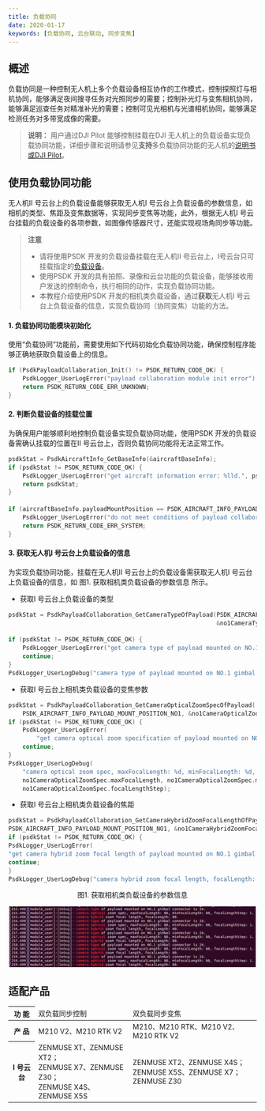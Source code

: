 ```yaml
---
title: 负载协同
date: 2020-01-17
keywords: [负载协同, 云台联动, 同步变焦]
---
```

## 概述
负载协同是一种控制无人机上多个负载设备相互协作的工作模式，控制探照灯与相机协同，能够满足夜间搜寻任务对光照同步的需要；控制补光灯与变焦相机协同，能够满足巡查任务对精准补光的需要；控制可见光相机与光谱相机协同，能够满足检测任务对多带宽成像的需要。  

>**说明：** 用户通过DJI Pilot 能够控制挂载在DJI 无人机上的负载设备实现负载协同功能，详细步骤和说明请参见**支持**多负载协同功能的无人机的<a href="https://www.dji.com/cn/matrice-200-series-v2/info#downloads" target="_blank" rel="external">说明书或DJI Pilot</a>。

## 使用负载协同功能
无人机Ⅱ 号云台上的负载设备能够获取无人机Ⅰ 号云台上负载设备的参数信息，如相机的类型、焦距及变焦数据等，实现同步变焦等功能，此外，根据无人机Ⅰ 号云台挂载的负载设备的各项参数，如图像传感器尺寸，还能实现视场角同步等功能。   

>**注意** 
> * 请将使用PSDK 开发的负载设备挂载在无人机Ⅱ 号云台上，Ⅰ号云台只可挂载指定的<a href="#t01">负载设备</a>。  
> * 使用PSDK 开发的具有拍照、录像和云台功能的负载设备，能够接收用户发送的控制命令，执行相同的动作，实现负载协同功能。
> * 本教程介绍使用PSDK 开发的相机类负载设备，通过**获取**无人机Ⅰ 号云台上负载设备的信息，实现负载协同（协同变焦）功能的方法。

#### 1. 负载协同功能模块初始化
使用“负载协同”功能前，需要使用如下代码初始化负载协同功能，确保控制程序能够正确地获取负载设备上的信息。

```c
if (PsdkPayloadCollaboration_Init() != PSDK_RETURN_CODE_OK) {
    PsdkLogger_UserLogError("payload collaboration module init error");
    return PSDK_RETURN_CODE_ERR_UNKNOWN;
}
```

#### 2. 判断负载设备的挂载位置
为确保用户能够顺利地控制负载设备实现负载协同功能，使用PSDK 开发的负载设备需确认挂载的位置在II 号云台上，否则负载协同功能将无法正常工作。

```c
psdkStat = PsdkAircraftInfo_GetBaseInfo(&aircraftBaseInfo);
if (psdkStat != PSDK_RETURN_CODE_OK) {
    PsdkLogger_UserLogError("get aircraft information error: %lld.", psdkStat);
    return psdkStat;
}

if (aircraftBaseInfo.payloadMountPosition == PSDK_AIRCRAFT_INFO_PAYLOAD_MOUNT_POSITION_NO1) {
    PsdkLogger_UserLogError("do not meet conditions of payload collaboration.");
    return PSDK_RETURN_CODE_ERR_SYSTEM;
}
```

#### 3. 获取无人机I 号云台上负载设备的信息
为实现负载协同功能，挂载在无人机Ⅱ 号云台上的负载设备需获取无人机I 号云台上负载设备的信息，如 图1. 获取相机类负载设备的参数信息 所示。

* 获取I 号云台上负载设备的类型

```c
psdkStat = PsdkPayloadCollaboration_GetCameraTypeOfPayload(PSDK_AIRCRAFT_INFO_PAYLOAD_MOUNT_POSITION_NO1,
                                                           &no1CameraType);

if (psdkStat != PSDK_RETURN_CODE_OK) {
    PsdkLogger_UserLogError("get camera type of payload mounted on NO.1 gimbal connector error.");
    continue;
}
PsdkLogger_UserLogDebug("camera type of payload mounted on NO.1 gimbal connector is %d.", no1CameraType);
```
* 获取I 号云台上相机类负载设备的变焦参数

```c
psdkStat = PsdkPayloadCollaboration_GetCameraOpticalZoomSpecOfPayload(
    PSDK_AIRCRAFT_INFO_PAYLOAD_MOUNT_POSITION_NO1, &no1CameraOpticalZoomSpec);
if (psdkStat != PSDK_RETURN_CODE_OK) {
    PsdkLogger_UserLogError(
        "get camera optical zoom specification of payload mounted on NO.1 gimbal connector error.");
    continue;
}
PsdkLogger_UserLogDebug(
    "camera optical zoom spec, maxFocalLength: %d, minFocalLength: %d, focalLengthStep: %d.",
    no1CameraOpticalZoomSpec.maxFocalLength, no1CameraOpticalZoomSpec.minFocalLength,
    no1CameraOpticalZoomSpec.focalLengthStep);
```

* 获取I 号云台上相机类负载设备的焦距

```c
psdkStat = PsdkPayloadCollaboration_GetCameraHybridZoomFocalLengthOfPayload(
PSDK_AIRCRAFT_INFO_PAYLOAD_MOUNT_POSITION_NO1, &no1CameraHybridZoomFocalLength);
if (psdkStat != PSDK_RETURN_CODE_OK) {
PsdkLogger_UserLogError(
"get camera hybrid zoom focal length of payload mounted on NO.1 gimbal connector error.");
continue;
}
PsdkLogger_UserLogDebug("camera hybrid zoom focal length, focalLength: %d.", no1CameraHybridZoomFocalLength);
```
<div>
<div style="text-align: center"><p> 图1. 获取相机类负载设备的参数信息 </p>
</div>
<div style="text-align: center"><p><span>
      <img src="../../images/v2/payload_collaboration_camera_info_push.png" width="500" alt/></span></p>
</div></div>

## 适配产品
<table id="t01">
  <thead>
    <tr>
      <th>功 能 </th>
      <td>双负载同步控制</td>
      <td>双负载同步变焦</td>
    </tr>
  </thead>
  <tbody>
    <tr>
      <th>产 品 </th>
      <td>M210 V2、M210 RTK V2</td>
      <td>M210、M210 RTK、M210 V2、M210 RTK V2</td>
    </tr>
    <tr>
      <th>Ⅰ 号云台</th>
      <td>ZENMUSE XT、ZENMUSE XT2；</br>ZENMUSE X7、ZENMUSE Z30；</br>ZENMUSE X4S、ZENMUSE X5S</td>
      <td>ZENMUSE XT2、ZENMUSE X4S；</br>ZENMUSE X5S、ZENMUSE X7；</br>ZENMUSE Z30</td>
    </tr>
  </tbody>
</table>
